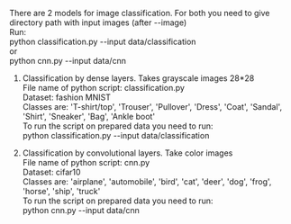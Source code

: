 There are 2 models for image classification. For both you need to give directory path with input images (after --image)  
Run:  
    python classification.py --input data/classification  
or  
    python cnn.py --input data/cnn  

1) Classification by dense layers. Takes grayscale images 28*28  
File name of python script: classification.py  
Dataset: fashion MNIST  
Classes are: 'T-shirt/top', 'Trouser', 'Pullover', 'Dress', 'Coat', 'Sandal', 'Shirt', 'Sneaker', 'Bag', 'Ankle boot'  
To run the script on prepared data you need to run:  
    python classification.py --input data/classification  

2) Classification by convolutional layers. Take color images  
File name of python script: cnn.py  
Dataset: cifar10  
Classes are: 'airplane', 'automobile', 'bird', 'cat', 'deer', 'dog', 'frog', 'horse', 'ship', 'truck'  
To run the script on prepared data you need to run:  
    python cnn.py --input data/cnn  
